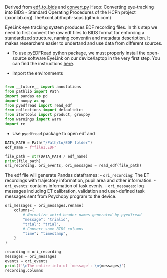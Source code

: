 Derived from [edf_to_bids](https://www.axonlab.org/hcph-sops/data-management/edf-to-bids/) and [convert.py](https://github.com/TheAxonLab/hcph-sops/blob/mkdocs/code/eyetracking/convert.py)
Hsop: Converting eye-tracking into BIDS - Standard Operating Procedures of the HCPh project (axonlab.org)
TheAxonLab/hcph-sops (github.com)
 
EyeLink eye tracking system produces EDF recording files. In this step we need to first convert the raw edf files to BIDS format for enforcing a standardized structure, naming conventin and metadata description. It makes researchers easier to undertand and use data from different sources.


- To use pyEDFRead python package, we must properly install the open-source software EyeLink on our device/laptop in the very first step. You can find the instructions [here](0_software_install.md).

- Import the environments
  
```python

from __future__ import annotations 
from pathlib import Path
import pandas as pd
import numpy as np
from pyedfread import read_edf
from collections import defaultdict
from itertools import product, groupby
from warnings import warn
import re
```

- Use `pyedfread` package to open edf and 

```python 
DATA_PATH = Path("/Path/to/EDF folder")
edf_name = f"file1.EDF"

file_path = str(DATA_PATH / edf_name)
print(file_path)
ori_recording, ori_events, ori_messages = read_edf(file_path)
```
The edf file will generate Pandas dataframes:
        - `ori_recording`: The ET recordings with trajectory information, pupil area and other information.
        - `ori_events`: contains information of task events.
        - `ori_messages`: log messages including ET calibration, validation and user-defined task messages sent from Psychopy program to the device.

```python
ori_messages = ori_messages.rename(
    columns={
        # Normalize weird header names generated by pyedfread
        "message": "trialid",
        "trial": "trial",
        # Convert some BIDS columns
        "time": "timestamp",
    }
)

recording = ori_recording
messages = ori_messages
events = ori_events
print(f'\nThe entire info of `message`: \n{messages}')
recording.columns
```
  
 
 


